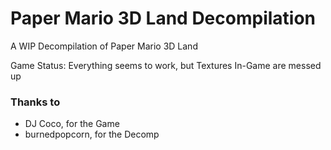 # Paper Mario 3D Land Decompilation
A WIP Decompilation of Paper Mario 3D Land

Game Status:
Everything seems to work, but Textures In-Game are messed up

### Thanks to
- DJ Coco, for the Game
- burnedpopcorn, for the Decomp
